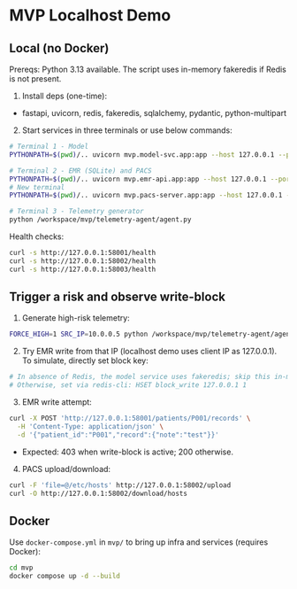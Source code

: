 # MVP Localhost Demo

## Local (no Docker)

Prereqs: Python 3.13 available. The script uses in-memory fakeredis if Redis is not present.

1) Install deps (one-time):
- fastapi, uvicorn, redis, fakeredis, sqlalchemy, pydantic, python-multipart

2) Start services in three terminals or use below commands:

```bash
# Terminal 1 - Model
PYTHONPATH=$(pwd)/.. uvicorn mvp.model-svc.app:app --host 127.0.0.1 --port 58003
```

```bash
# Terminal 2 - EMR (SQLite) and PACS
PYTHONPATH=$(pwd)/.. uvicorn mvp.emr-api.app:app --host 127.0.0.1 --port 58001
# New terminal
PYTHONPATH=$(pwd)/.. uvicorn mvp.pacs-server.app:app --host 127.0.0.1 --port 58002
```

```bash
# Terminal 3 - Telemetry generator
python /workspace/mvp/telemetry-agent/agent.py
```

Health checks:
```bash
curl -s http://127.0.0.1:58001/health
curl -s http://127.0.0.1:58002/health
curl -s http://127.0.0.1:58003/health
```

## Trigger a risk and observe write-block

1) Generate high-risk telemetry:
```bash
FORCE_HIGH=1 SRC_IP=10.0.0.5 python /workspace/mvp/telemetry-agent/agent.py
```

2) Try EMR write from that IP (localhost demo uses client IP as 127.0.0.1). To simulate, directly set block key:
```bash
# In absence of Redis, the model service uses fakeredis; skip this in-memory step.
# Otherwise, set via redis-cli: HSET block_write 127.0.0.1 1
```

3) EMR write attempt:
```bash
curl -X POST 'http://127.0.0.1:58001/patients/P001/records' \
  -H 'Content-Type: application/json' \
  -d '{"patient_id":"P001","record":{"note":"test"}}'
```
- Expected: 403 when write-block is active; 200 otherwise.

4) PACS upload/download:
```bash
curl -F 'file=@/etc/hosts' http://127.0.0.1:58002/upload
curl -O http://127.0.0.1:58002/download/hosts
```

## Docker
Use `docker-compose.yml` in `mvp/` to bring up infra and services (requires Docker):
```bash
cd mvp
docker compose up -d --build
```

